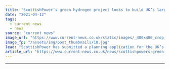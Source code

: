 ```yaml
---
title: "ScottishPower’s green hydrogen project looks to build UK’s largest electrolyser"
date: "2021-04-12"
tags: 
  - current news
  - news
source: "current news"
image_url: "https://www.current-news.co.uk/static/images/_400x400_crop_center-center/Whitelee-windfarm-green-hydrogen-credit-ScottishPower.jpg"
image_fp: "/assets/img/post_thumbnails/10.jpg"
lead: "​ScottishPower has submitted a planning application for the UK’s largest electrolyser as part of the Green Hydrogen for Scotland project."
article_url: "https://www.current-news.co.uk/news/scottishpowers-green-hydrogen-project-looks-to-build-uks-largest-electrolyser?utm_source=rss-feeds&utm_medium=rss&utm_campaign=rss"
---
```


---
